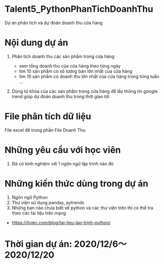# Talent5_PythonPhanTichDoanhThu
Dự án phân tích và dự đoán doanh thu cửa hàng

# Nội dung dự án
1. Phân tích doanh thu các sản phẩm trong cửa hàng
    - xem tổng doanh thu của cửa hàng theo từng ngày
    - tìm 10 sản phẩm có số lượng bán lớn nhất của cửa hàng
    - tìm 10 sản phẩm có doanh thu lớn nhất của cửa hàng trong từng tuần
    ...

2. Dùng từ khóa của các sản phẩm trong cửa hàng để lấy thông tin google trend giúp dự đoán doanh thu trong thời gian tới

# File phân tích dữ liệu
File excel để trong phần File Doanh Thu

# Những yêu cầu với học viên
1. Đã có kinh nghiệm với 1 ngôn ngữ lập trình nào đó

# Những kiến thức dùng trong dự án
1. Ngôn ngữ Python
2. Thư viện sử dụng pandas, pytrends
3. Những bạn nào chưa biết về python và các thư viện trên thì có thể tra theo các tài liệu trên mạng 
  - https://itviec.com/blog/tai-lieu-lap-trinh-python/

# Thời gian dự án: 2020/12/6～2020/12/20



